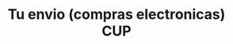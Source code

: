 ---
title: "Tu envio (compras electronicas) CUP"
url: /ciudad-de-san-jose-de-las-lajas/tu-envio-compras-electronicas-cup/
shop: Lebensmittel
---